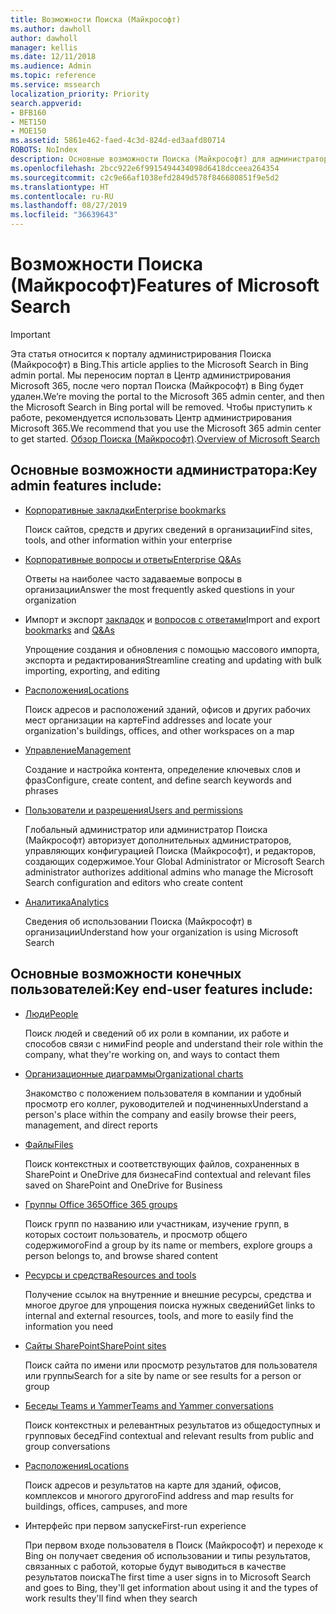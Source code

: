 ```yaml
---
title: Возможности Поиска (Майкрософт)
ms.author: dawholl
author: dawholl
manager: kellis
ms.date: 12/11/2018
ms.audience: Admin
ms.topic: reference
ms.service: mssearch
localization_priority: Priority
search.appverid:
- BFB160
- MET150
- MOE150
ms.assetid: 5861e462-faed-4c3d-824d-ed3aafd80714
ROBOTS: NoIndex
description: Основные возможности Поиска (Майкрософт) для администраторов и конечных пользователей, включая закладки, вопросы и ответы, управление и анализ данных
ms.openlocfilehash: 2bcc922e6f9915494434098d6418dcceea264354
ms.sourcegitcommit: c2c9e66af1038efd2849d578f846680851f9e5d2
ms.translationtype: HT
ms.contentlocale: ru-RU
ms.lasthandoff: 08/27/2019
ms.locfileid: "36639643"
---
```

# <a name="features-of-microsoft-search"></a><span data-ttu-id="c59de-103">Возможности Поиска (Майкрософт)</span><span class="sxs-lookup"><span data-stu-id="c59de-103">Features of Microsoft Search</span></span>

> [!IMPORTANT]
> <span data-ttu-id="c59de-104">Эта статья относится к порталу администрирования Поиска (Майкрософт) в Bing.</span><span class="sxs-lookup"><span data-stu-id="c59de-104">This article applies to the Microsoft Search in Bing admin portal.</span></span> <span data-ttu-id="c59de-105">Мы переносим портал в Центр администрирования Microsoft 365, после чего портал Поиска (Майкрософт) в Bing будет удален.</span><span class="sxs-lookup"><span data-stu-id="c59de-105">We’re moving the portal to the Microsoft 365 admin center, and then the Microsoft Search in Bing portal will be removed.</span></span> <span data-ttu-id="c59de-106">Чтобы приступить к работе, рекомендуется использовать Центр администрирования Microsoft 365.</span><span class="sxs-lookup"><span data-stu-id="c59de-106">We recommend that you use the Microsoft 365 admin center to get started.</span></span> <span data-ttu-id="c59de-107">[Обзор Поиска (Майкрософт)](overview-microsoft-search.md).</span><span class="sxs-lookup"><span data-stu-id="c59de-107">[Overview of Microsoft Search](overview-microsoft-search.md)</span></span>

## <a name="key-admin-features-include"></a><span data-ttu-id="c59de-108">Основные возможности администратора:</span><span class="sxs-lookup"><span data-stu-id="c59de-108">Key admin features include:</span></span>

- [<span data-ttu-id="c59de-109">Корпоративные закладки</span><span class="sxs-lookup"><span data-stu-id="c59de-109">Enterprise bookmarks</span></span>](create-and-manage-bookmarks.md)
    
    <span data-ttu-id="c59de-110">Поиск сайтов, средств и других сведений в организации</span><span class="sxs-lookup"><span data-stu-id="c59de-110">Find sites, tools, and other information within your enterprise</span></span>
    
- [<span data-ttu-id="c59de-111">Корпоративные вопросы и ответы</span><span class="sxs-lookup"><span data-stu-id="c59de-111">Enterprise Q&As</span></span>](create-and-manage-qas.md)
    
    <span data-ttu-id="c59de-112">Ответы на наиболее часто задаваемые вопросы в организации</span><span class="sxs-lookup"><span data-stu-id="c59de-112">Answer the most frequently asked questions in your organization</span></span>
    
- <span data-ttu-id="c59de-113">Импорт и экспорт [закладок](bulk-create-bookmarks.md) и [вопросов с ответами](bulk-create-qas.md)</span><span class="sxs-lookup"><span data-stu-id="c59de-113">Import and export [bookmarks](bulk-create-bookmarks.md) and [Q&As](bulk-create-qas.md)</span></span>
    
    <span data-ttu-id="c59de-114">Упрощение создания и обновления с помощью массового импорта, экспорта и редактирования</span><span class="sxs-lookup"><span data-stu-id="c59de-114">Streamline creating and updating with bulk importing, exporting, and editing</span></span>

- [<span data-ttu-id="c59de-115">Расположения</span><span class="sxs-lookup"><span data-stu-id="c59de-115">Locations</span></span>](locations.md)
    
    <span data-ttu-id="c59de-116">Поиск адресов и расположений зданий, офисов и других рабочих мест организации на карте</span><span class="sxs-lookup"><span data-stu-id="c59de-116">Find addresses and locate your organization's buildings, offices, and other workspaces on a map</span></span>
    
- [<span data-ttu-id="c59de-117">Управление</span><span class="sxs-lookup"><span data-stu-id="c59de-117">Management</span></span>](set-up-microsoft-search.md)
    
    <span data-ttu-id="c59de-118">Создание и настройка контента, определение ключевых слов и фраз</span><span class="sxs-lookup"><span data-stu-id="c59de-118">Configure, create content, and define search keywords and phrases</span></span>
    
- [<span data-ttu-id="c59de-119">Пользователи и разрешения</span><span class="sxs-lookup"><span data-stu-id="c59de-119">Users and permissions</span></span>](add-users.md)
    
    <span data-ttu-id="c59de-120">Глобальный администратор или администратор Поиска (Майкрософт) авторизует дополнительных администраторов, управляющих конфигурацией Поиска (Майкрософт), и редакторов, создающих содержимое.</span><span class="sxs-lookup"><span data-stu-id="c59de-120">Your Global Administrator or Microsoft Search administrator authorizes additional admins who manage the Microsoft Search configuration and editors who create content</span></span>
    
- [<span data-ttu-id="c59de-121">Аналитика</span><span class="sxs-lookup"><span data-stu-id="c59de-121">Analytics </span></span>](get-insights.md) 
    
    <span data-ttu-id="c59de-122">Сведения об использовании Поиска (Майкрософт) в организации</span><span class="sxs-lookup"><span data-stu-id="c59de-122">Understand how your organization is using Microsoft Search</span></span> 
    
## <a name="key-end-user-features-include"></a><span data-ttu-id="c59de-123">Основные возможности конечных пользователей:</span><span class="sxs-lookup"><span data-stu-id="c59de-123">Key end-user features include:</span></span>

- [<span data-ttu-id="c59de-124">Люди</span><span class="sxs-lookup"><span data-stu-id="c59de-124">People</span></span>](use/find-people-and-groups.md)
    
    <span data-ttu-id="c59de-125">Поиск людей и сведений об их роли в компании, их работе и способов связи с ними</span><span class="sxs-lookup"><span data-stu-id="c59de-125">Find people and understand their role within the company, what they're working on, and ways to contact them</span></span>
    
- [<span data-ttu-id="c59de-126">Организационные диаграммы</span><span class="sxs-lookup"><span data-stu-id="c59de-126">Organizational charts</span></span>](use/find-people-and-groups.md)
    
    <span data-ttu-id="c59de-127">Знакомство с положением пользователя в компании и удобный просмотр его коллег, руководителей и подчиненных</span><span class="sxs-lookup"><span data-stu-id="c59de-127">Understand a person's place within the company and easily browse their peers, management, and direct reports</span></span>
    
- [<span data-ttu-id="c59de-128">Файлы</span><span class="sxs-lookup"><span data-stu-id="c59de-128">Files</span></span>](use/find-files.md)
    
    <span data-ttu-id="c59de-129">Поиск контекстных и соответствующих файлов, сохраненных в SharePoint и OneDrive для бизнеса</span><span class="sxs-lookup"><span data-stu-id="c59de-129">Find contextual and relevant files saved on SharePoint and OneDrive for Business</span></span>
    
- [<span data-ttu-id="c59de-130">Группы Office 365</span><span class="sxs-lookup"><span data-stu-id="c59de-130">Office 365 groups</span></span>](use/find-people-and-groups.md)
    
    <span data-ttu-id="c59de-131">Поиск групп по названию или участникам, изучение групп, в которых состоит пользователь, и просмотр общего содержимого</span><span class="sxs-lookup"><span data-stu-id="c59de-131">Find a group by its name or members, explore groups a person belongs to, and browse shared content</span></span>
    
- [<span data-ttu-id="c59de-132">Ресурсы и средства</span><span class="sxs-lookup"><span data-stu-id="c59de-132">Resources and tools</span></span>](use/find-resources-tools-and-more.md)
    
    <span data-ttu-id="c59de-133">Получение ссылок на внутренние и внешние ресурсы, средства и многое другое для упрощения поиска нужных сведений</span><span class="sxs-lookup"><span data-stu-id="c59de-133">Get links to internal and external resources, tools, and more to easily find the information you need</span></span>
    
- [<span data-ttu-id="c59de-134">Сайты SharePoint</span><span class="sxs-lookup"><span data-stu-id="c59de-134">SharePoint sites</span></span>](use/find-sharepoint-sites.md)
    
    <span data-ttu-id="c59de-135">Поиск сайта по имени или просмотр результатов для пользователя или группы</span><span class="sxs-lookup"><span data-stu-id="c59de-135">Search for a site by name or see results for a person or group</span></span>
    
- [<span data-ttu-id="c59de-136">Беседы Teams и Yammer</span><span class="sxs-lookup"><span data-stu-id="c59de-136">Teams and Yammer conversations</span></span>](use/find-conversations.md)
    
    <span data-ttu-id="c59de-137">Поиск контекстных и релевантных результатов из общедоступных и групповых бесед</span><span class="sxs-lookup"><span data-stu-id="c59de-137">Find contextual and relevant results from public and group conversations</span></span>

- [<span data-ttu-id="c59de-138">Расположения</span><span class="sxs-lookup"><span data-stu-id="c59de-138">Locations</span></span>](use/find-locations.md)
    
    <span data-ttu-id="c59de-139">Поиск адресов и результатов на карте для зданий, офисов, комплексов и многого другого</span><span class="sxs-lookup"><span data-stu-id="c59de-139">Find address and map results for buildings, offices, campuses, and more</span></span>
    
- <span data-ttu-id="c59de-140">Интерфейс при первом запуске</span><span class="sxs-lookup"><span data-stu-id="c59de-140">First-run experience</span></span>
    
    <span data-ttu-id="c59de-141">При первом входе пользователя в Поиск (Майкрософт) и переходе к Bing он получает сведения об использовании и типы результатов, связанных с работой, которые будут выводиться в качестве результатов поиска</span><span class="sxs-lookup"><span data-stu-id="c59de-141">The first time a user signs in to Microsoft Search and goes to Bing, they'll get information about using it and the types of work results they'll find when they search</span></span>